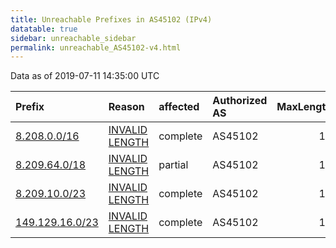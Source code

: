 ```yaml
---
title: Unreachable Prefixes in AS45102 (IPv4)
datatable: true
sidebar: unreachable_sidebar
permalink: unreachable_AS45102-v4.html
---
```


Data as of 2019-07-11 14:35:00 UTC


<div class="datatable-begin"></div>

| Prefix                                                   | Reason                                                                                                    | affected   | Authorized AS   |   MaxLength | Anchor                                       |   unreachable /24s |
|:---------------------------------------------------------|:----------------------------------------------------------------------------------------------------------|:-----------|:----------------|------------:|:---------------------------------------------|-------------------:|
| [8.208.0.0/16](https://stat.ripe.net/8.208.0.0/16)       | [INVALID LENGTH](https://rpki-validator.ripe.net/announcement-preview?asn=AS45102&prefix=8.208.0.0/16)    | complete   | AS45102         |          12 | [APNIC](unreachable_APNIC_RPKI_Root-v4.html) |                256 |
| [8.209.64.0/18](https://stat.ripe.net/8.209.64.0/18)     | [INVALID LENGTH](https://rpki-validator.ripe.net/announcement-preview?asn=AS45102&prefix=8.209.64.0/18)   | partial    | AS45102         |          12 | [APNIC](unreachable_APNIC_RPKI_Root-v4.html) |                 64 |
| [8.209.10.0/23](https://stat.ripe.net/8.209.10.0/23)     | [INVALID LENGTH](https://rpki-validator.ripe.net/announcement-preview?asn=AS45102&prefix=8.209.10.0/23)   | complete   | AS45102         |          12 | [APNIC](unreachable_APNIC_RPKI_Root-v4.html) |                  2 |
| [149.129.16.0/23](https://stat.ripe.net/149.129.16.0/23) | [INVALID LENGTH](https://rpki-validator.ripe.net/announcement-preview?asn=AS45102&prefix=149.129.16.0/23) | complete   | AS45102         |          16 | [APNIC](unreachable_APNIC_RPKI_Root-v4.html) |                  2 |

<div class="datatable-end"></div>